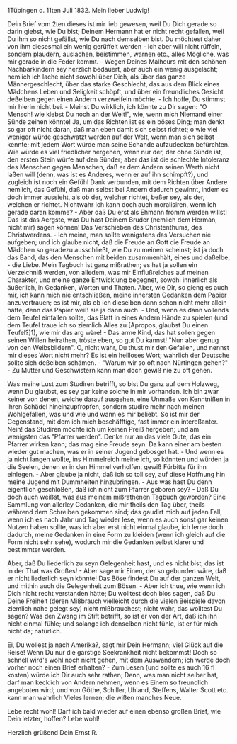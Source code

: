  1Tübingen d. 11ten Juli 1832.
Mein lieber Ludwig!

Dein Brief vom 2ten dieses ist mir lieb gewesen, weil Du Dich gerade so darin giebst, wie Du bist; Deinem Hermann hat er nicht recht gefallen, weil Du ihm so nicht gefällst, wie Du nach demselben bist. Du möchtest daher von ihm diesesmal ein wenig gerüffelt werden - ich aber will nicht rüffeln, sondern plaudern, auslachen, beistimmen, warnen etc., alles Mögliche, was mir gerade in die Feder kommt. - Wegen Deines Malheurs mit den schönen Nachbarkindern sey herzlich bedauert, aber auch ein wenig ausgelacht; nemlich ich lache nicht sowohl über Dich, als über das ganze Männergeschlecht, über das starke Geschlecht, das aus dem Blick eines Mädchens Leben und Seligkeit schöpft, und über ein freundliches Gesicht deßelben gegen einen Andern verzweifeln möchte. - Ich hoffe, Du stimmst mir hierin nicht bei. - Meinst Du wirklich, ich könnte zu Dir sagen: "O Mensch! wie klebst Du noch an der Welt!", wie, wenn mich Niemand einer Sünde zeihen könnte! Ja, um das Richten ist es ein böses Ding; man denkt so gar oft nicht daran, daß man eben damit sich selbst richtet; o wie viel weniger würde geschwatzt werden auf der Welt, wenn man sich selbst kennte; mit jedem Wort würde man seine Schande aufzudecken befürchten. Wie würde es viel friedlicher hergehen, wenn nur der, der ohne Sünde ist, den ersten Stein würfe auf den Sünder; aber das ist die schlechte Intoleranz des Menschen gegen Menschen, daß er dem Andern seinen Werth nicht laßen will (denn, was ist es Anderes, wenn er auf ihn schimpft?), und zugleich ist noch ein Gefühl Dank verbunden, mit dem Richten über Andere nemlich, das Gefühl, daß man selbst bei Andern dadurch gewinnt, indem es doch immer aussieht, als ob der, welcher richtet, beßer sey, als der, welchen er richtet. Nichtwahr ich kann doch auch moralisiren, wenn ich gerade daran komme? - Aber daß Du erst als Ehmann fromm werden willst! Das ist das Aergste, was Du hast Deinem Bruder (nemlich dem Herman, nicht mir) sagen können! Das Verschieben des Christenthums, des Christwerdens. - Ich meine, man sollte wenigstens das Versuchen nie aufgeben; und ich glaube nicht, daß die Freude an Gott die Freude an Mädchen so geradezu ausschließt, wie Du zu meinen scheinst; ist ja doch das Band, das den Menschen mit beiden zusammenhält, eines und daßelbe, - die Liebe. 
Mein Tagbuch ist ganz mißrathen; es hat ja sollen ein Verzeichniß werden, von alledem, was mir Einflußreiches auf meinen Charakter, und meine ganze Entwicklung begegnet, sowohl innerlich als äußerlich, in Gedanken, Worten und Thaten. Aber, wie Dir, so gieng es auch mir, ich kann mich nie entschließen, meine innersten Gedanken dem Papier anzuvertrauen; es ist mir, als ob ich dieselben dann schon nicht mehr allein hätte, denn das Papier weiß sie ja dann auch. - Und, wenn es dann vollends dem Teufel einfallen sollte, das Blatt in eines Andern Hände zu spielen (und dem Teufel traue ich so ziemlich Alles zu [Apropos, glaubst Du einen Teufel?]1), wie mir das arg wäre! - Das arme Kind, das hat sollen gegen seinen Willen heirathen, tröste eben, so gut Du kannst! "Nun aber genug von den Weibsbildern". O, nicht wahr, Du thust mir den Gefallen, und nennst mir dieses Wort nicht mehr? Es ist ein heilloses Wort; wahrlich der Deutsche sollte sich deßelben schämen. - "Warum wir so oft nach Nürtingen gehen?" - Zu Mutter und Geschwistern kann man doch gewiß nie zu oft gehen.

Was meine Lust zum Studiren betrifft, so bist Du ganz auf dem Holzweg, wenn Du glaubst, es sey gar keine solche in mir vorhanden. Ich bin zwar keiner von denen, welche darauf ausgehen, eine Unmaße von Kenntnißen in ihren Schädel hineinzupfropfen, sondern studire mehr nach meinen Wohlgefallen, was und wie und wann es mir beliebt. So ist mir der Gegenstand, mit dem ich mich beschäfftige, fast immer ein intereßanter. Nein! das Studiren möchte ich um keinen Preiß hergeben; und am wenigsten das "Pfarrer werden". Denke nur an das viele Gute, das ein Pfarrer wirken kann; das mag eine Freude seyn. Da kann einer am besten wieder gut machen, was er in seiner Jugend gebosget hat. - Und wenn es ja nicht langen wollte, ins Himmelreich meine ich, so könnten und würden ja die Seelen, denen er in den Himmel verholfen, gewiß Fürbitte für ihn einlegen. - Aber glaube ja nicht, daß ich so toll sey, auf diese Hoffnung hin meine Jugend mit Dummheiten hinzubringen. - Aus was hast Du denn eigentlich geschloßen, daß ich nicht zum Pfarrer geboren sey? - Daß Du doch auch weißst, was aus meinem mißrathenen Tagbuch geworden? Eine Sammlung von allerley Gedanken, die mir theils den Tag über, theils während dem Schreiben gekommen sind; das gaudirt mich auf jeden Fall, wenn ich es nach Jahr und Tag wieder lese, wenn es auch sonst gar keinen Nutzen haben sollte, was ich aber erst nicht einmal glaube, ich lerne doch dadurch, meine Gedanken in eine Form zu kleiden (wenn ich gleich auf die Form nicht sehr sehe), wodurch mir die Gedanken selbst klarer und bestimmter werden.

Aber, daß Du liederlich zu seyn Gelegenheit hast, und es nicht bist, das ist in der That was Großes! - Aber sage mir Einen, der so gebunden wäre, daß er nicht liederlich seyn könnte! Das Böse findest Du auf der ganzen Welt, und mithin auch die Gelegenheit zum Bösen. - Aber ich thue, wie wenn ich Dich nicht recht verstanden hätte; Du wolltest doch blos sagen, daß Du Deine Freiheit (deren Mißbrauch vielleicht durch die vielen Beispiele davon ziemlich nahe gelegt sey) nicht mißbrauchest; nicht wahr, das wolltest Du sagen? Was den Zwang im Stift betrifft, so ist er von der Art, daß ich ihn nicht einmal fühle; und solange ich denselben nicht fühle, ist er für mich nicht da; natürlich.

Ei, Du wollest ja nach Amerika?, sagt mir Dein Hermann; viel Glück auf die Reise! Wenn Du nur die garstige Seekrankheit nicht bekommst! Doch so schnell wird's wohl noch nicht gehen, mit dem Auswandern; ich werde doch vorher noch einen Brief erhalten? - Zum Lesen (und sollte es auch 16 fl kosten) würde ich Dir auch sehr rathen; Denn, was man nicht selber hat, darf man kecklich von Andern nehmen, wenn es Einem so freundlich angeboten wird; und von Göthe, Schiller, Uhland, Steffens, Walter Scott etc. kann man wahrlich Vieles lernen; die wißen manches Neue.

Lebe recht wohl! Darf ich bald wieder auf einen ebenso großen Brief, wie Dein letzter, hoffen? Lebe wohl!

Herzlich grüßend
 Dein Ernst R.
